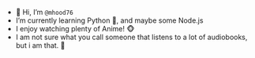 - :wave: Hi, I’m `@mhood76`
- I’m currently learning Python :snake:, and maybe some Node.js
- I enjoy watching plenty of Anime! :monkey_face:
- I am not sure what you call someone that listens to a lot of audiobooks, but i am that. :green_book:

